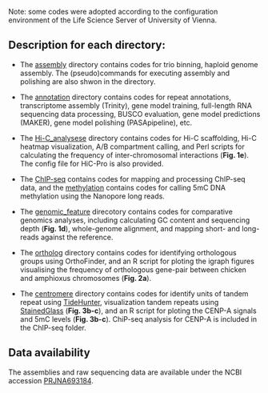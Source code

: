 Note: some codes were adopted according to the configuration environment of the Life Science Server of University of Vienna.

## Description for each directory:
- The [assembly] directory contains codes for trio binning, haploid genome assembly. The (pseudo)commands for executing assembly and polishing are also shwon in the directory.

- The [annotation] directory contains codes for repeat annotations, transcriptome assembly (Trinity), gene model training, full-length RNA sequencing data processing, BUSCO evaluation, gene model predictions (MAKER), gene model polishing (PASApipeline), etc. 

- The [Hi-C_analysese] directory contains codes for Hi-C scaffolding, Hi-C heatmap visualization, A/B compartment calling, and Perl scripts for calculating the frequency of inter-chromosomal interactions (**Fig. 1e**). The config file for HiC-Pro is also provided.

- The [ChIP-seq] contains codes for mapping and processing ChIP-seq data, and the [methylation] contains codes for calling 5mC DNA methylation using the Nanopore long reads. 

- The [genomic_feature] direcotory contains codes for comparative genomics analyses, including calculating GC content and sequencing depth (**Fig. 1d**), whole-genome alignment, and mapping short- and long-reads against the reference.

- The [ortholog] directory contains codes for identifying orthologous groups using OrthoFinder, and an R script for ploting the igraph figures visualising the frequency of orthologous gene-pair between chicken and amphioxus chromosomes (**Fig. 2a**).

- The [centromere] directory contains codes for identify units of tandem repeat using [TideHunter], visualization tandem repeats using [StainedGlass] (**Fig. 3b-c**), and an R script for ploting the CENP-A signals and 5mC levels (**Fig. 3b-c**). ChiP-seq analysis for CENP-A is included in the ChIP-seq folder.

## Data availability
The assemblies and raw sequencing data are available under the NCBI accession [PRJNA693184].




[assembly]: https://github.com/lurebgi/chicken-T2T/tree/main/assembly
[annotation]: https://github.com/lurebgi/chicken-T2T/tree/main/annotation
[Hi-C_analysese]: https://github.com/lurebgi/chicken-T2T/tree/main/Hi-C_analysese
[ChIP-seq]: https://github.com/lurebgi/chicken-T2T/tree/main/ChIP-seq
[methylation]: https://github.com/lurebgi/chicken-T2T/tree/main/methylation
[genomic_feature]: https://github.com/lurebgi/chicken-T2T/tree/main/genomic_feature
[ortholog]: https://github.com/lurebgi/chicken-T2T/tree/main/ortholog
[centromere]: https://github.com/lurebgi/chicken-T2T/tree/main/centromere
[TideHunter]: https://github.com/Xinglab/TideHunter
[StainedGlass]: https://github.com/mrvollger/StainedGlass
[PRJNA693184]: https://www.ncbi.nlm.nih.gov/bioproject/?term=PRJNA693184

